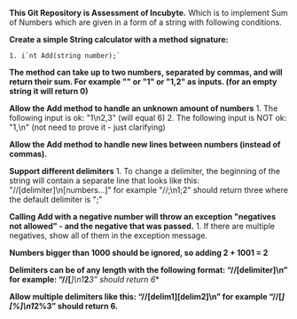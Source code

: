 **This Git Repository is Assessment of Incubyte.**
Which is to implement Sum of Numbers which are given in a form of a string with following conditions.

**Create a simple String calculator with a method signature:**

    1. i`nt Add(string number);`

**The method can take up to two numbers, separated by commas, and will return their sum.
For example "" or "1" or "1,2" as inputs. (for an empty string it will return 0)**
   
**Allow the Add method to handle an unknown amount of numbers**
      1. The following input is ok: "1\n2,3" (will equal 6)
      2. The following input is NOT ok: "1,\n" (not need to prove it - just clarifying)

**Allow the Add method to handle new lines between numbers (instead of commas).**

**Support different delimiters**
      1. To change a delimiter, the beginning of the string will contain a separate line that looks like this:
         "//[delimiter]\n[numbers…]" for example "//;\n1;2" should return three where the default delimiter is ";"

**Calling Add with a negative number will throw an exception "negatives not allowed" - and the negative that was passed.**
      1. If there are multiple negatives, show all of them in the exception message.

**Numbers bigger than 1000 should be ignored, so adding 2 + 1001 = 2**

**Delimiters can be of any length with the following format: “//[delimiter]\n” for example: “//[***]\n1***2***3” should return 6**

**Allow multiple delimiters like this: “//[delim1][delim2]\n” for example “//[*][%]\n1*2%3” should return 6.**